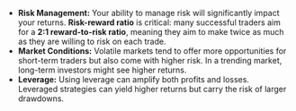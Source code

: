 - **Risk Management:** Your ability to manage risk will significantly impact your returns. **Risk-reward ratio** is critical: many successful traders aim for a **2:1 reward-to-risk ratio**, meaning they aim to make twice as much as they are willing to risk on each trade.
- **Market Conditions:** Volatile markets tend to offer more opportunities for short-term traders but also come with higher risk. In a trending market, long-term investors might see higher returns.
- **Leverage:** Using leverage can amplify both profits and losses. Leveraged strategies can yield higher returns but carry the risk of larger drawdowns.